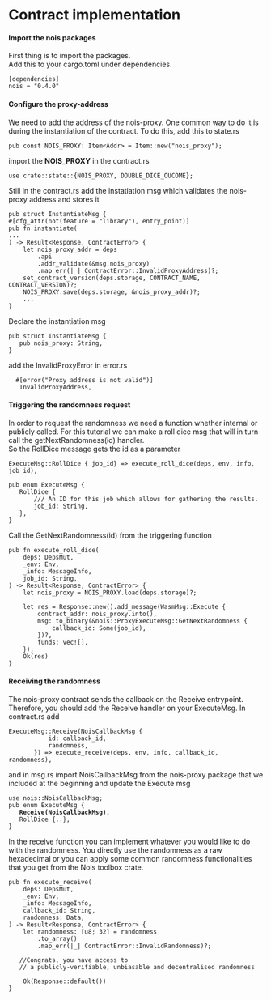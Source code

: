 # Contract implementation

#### Import the nois packages

First thing is to import the packages. \
Add this to your cargo.toml under dependencies.

```
[dependencies]
nois = "0.4.0"
```

#### Configure the proxy-address

We need to add the address of the nois-proxy. One common way to do it is during the instantiation of the contract. To do this, add this to state.rs

```
pub const NOIS_PROXY: Item<Addr> = Item::new("nois_proxy");
```

import the **NOIS\_PROXY** in the contract.rs

```
use crate::state::{NOIS_PROXY, DOUBLE_DICE_OUCOME};
```

Still in the contract.rs add the instatiation msg which validates the nois-proxy address and stores it

```
pub struct InstantiateMsg {
#[cfg_attr(not(feature = "library"), entry_point)]
pub fn instantiate(
...
) -> Result<Response, ContractError> {
    let nois_proxy_addr = deps
        .api
        .addr_validate(&msg.nois_proxy)
        .map_err(|_| ContractError::InvalidProxyAddress)?;
    set_contract_version(deps.storage, CONTRACT_NAME, CONTRACT_VERSION)?;
    NOIS_PROXY.save(deps.storage, &nois_proxy_addr)?;
    ...
}

```

Declare the instantiation msg

```
pub struct InstantiateMsg {
   pub nois_proxy: String,
}
```

add the InvalidProxyError in error.rs

```
  #[error("Proxy address is not valid")]
   InvalidProxyAddress,
```

#### Triggering the randomness request

In order to request the randomness we need a function whether internal or publicly called. For this tutorial we can make a roll dice msg that will in turn call the getNextRandomness(id) handler.\
So the RollDice message gets the id as a parameter

```
ExecuteMsg::RollDice { job_id} => execute_roll_dice(deps, env, info, job_id),
```

```
pub enum ExecuteMsg {
   RollDice {
       /// An ID for this job which allows for gathering the results.
       job_id: String,
   },
}

```

Call the GetNextRandomness(id) from the triggering function

```
pub fn execute_roll_dice(
    deps: DepsMut,
    _env: Env,
    _info: MessageInfo,
    job_id: String,
) -> Result<Response, ContractError> {
    let nois_proxy = NOIS_PROXY.load(deps.storage)?;

    let res = Response::new().add_message(WasmMsg::Execute {
        contract_addr: nois_proxy.into(),
        msg: to_binary(&nois::ProxyExecuteMsg::GetNextRandomness {
            callback_id: Some(job_id),
        })?,
        funds: vec![],
    });
    Ok(res)
}
```

#### Receiving the randomness

The nois-proxy contract sends the callback on the Receive entrypoint. Therefore, you should add the Receive handler on your ExecuteMsg. In contract.rs add

```
ExecuteMsg::Receive(NoisCallbackMsg {
           id: callback_id,
           randomness,
       }) => execute_receive(deps, env, info, callback_id, randomness),
```

and in msg.rs import NoisCallbackMsg from the nois-proxy package that we included at the beginning and update the Execute msg&#x20;

<pre><code>use nois::NoisCallbackMsg;
pub enum ExecuteMsg {
<strong>   Receive(NoisCallbackMsg),
</strong>   RollDice {..},
}
</code></pre>

In the receive function you can implement whatever you would like to do with the randomness. You directly use the randomness as a raw hexadecimal or you can apply some common randomness functionalities that you get from the Nois toolbox crate.

```
pub fn execute_receive(
    deps: DepsMut,
    _env: Env,
    _info: MessageInfo,
    callback_id: String,
    randomness: Data,
) -> Result<Response, ContractError> {
    let randomness: [u8; 32] = randomness
        .to_array()
        .map_err(|_| ContractError::InvalidRandomness)?;

   //Congrats, you have access to
   // a publicly-verifiable, unbiasable and decentralised randomness

    Ok(Response::default())
}
```



